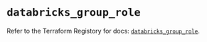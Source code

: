 # `databricks_group_role`

Refer to the Terraform Registory for docs: [`databricks_group_role`](https://registry.terraform.io/providers/databricks/databricks/1.18.0/docs/resources/group_role).
